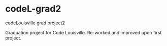 # codeL-grad2
codeLouisville grad project2

Graduation project for Code Louisville. Re-worked and improved upon first project.
